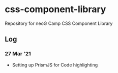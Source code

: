# css-component-library

Repository for neoG Camp CSS Component Library

## Log

### 27 Mar '21

- Setting up PrismJS for Code highlighting
